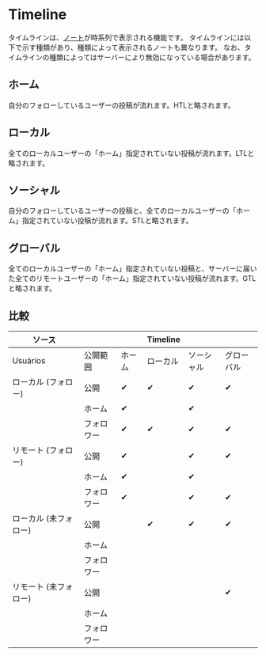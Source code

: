 # Timeline
タイムラインは、[ノート](./note)が時系列で表示される機能です。 タイムラインには以下で示す種類があり、種類によって表示されるノートも異なります。 なお、タイムラインの種類によってはサーバーにより無効になっている場合があります。

## ホーム
自分のフォローしているユーザーの投稿が流れます。HTLと略されます。

## ローカル
全てのローカルユーザーの「ホーム」指定されていない投稿が流れます。LTLと略されます。

## ソーシャル
自分のフォローしているユーザーの投稿と、全てのローカルユーザーの「ホーム」指定されていない投稿が流れます。STLと略されます。

## グローバル
全てのローカルユーザーの「ホーム」指定されていない投稿と、サーバーに届いた全てのリモートユーザーの「ホーム」指定されていない投稿が流れます。GTLと略されます。

## 比較
| ソース          |       |     | Timeline |       |       |
| ------------ | ----- | --- | -------- | ----- | ----- |
| Usuários     | 公開範囲  | ホーム | ローカル     | ソーシャル | グローバル |
| ローカル (フォロー)  | 公開    | ✔   | ✔        | ✔     | ✔     |
|              | ホーム   | ✔   |          | ✔     |       |
|              | フォロワー | ✔   | ✔        | ✔     | ✔     |
| リモート (フォロー)  | 公開    | ✔   |          | ✔     | ✔     |
|              | ホーム   | ✔   |          | ✔     |       |
|              | フォロワー | ✔   |          | ✔     | ✔     |
| ローカル (未フォロー) | 公開    |     | ✔        | ✔     | ✔     |
|              | ホーム   |     |          |       |       |
|              | フォロワー |     |          |       |       |
| リモート (未フォロー) | 公開    |     |          |       | ✔     |
|              | ホーム   |     |          |       |       |
|              | フォロワー |     |          |       |       |
